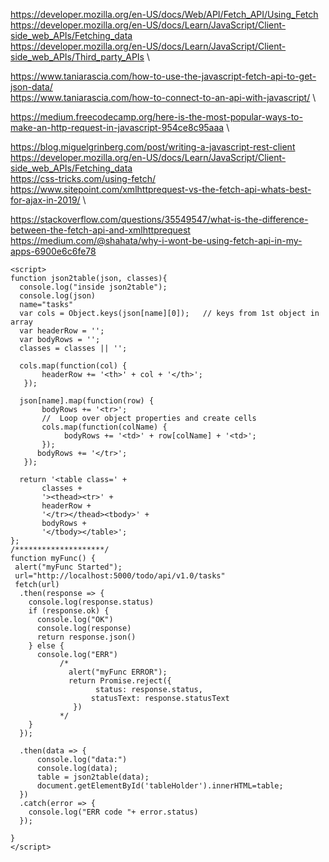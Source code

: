 <https://developer.mozilla.org/en-US/docs/Web/API/Fetch_API/Using_Fetch> \
<https://developer.mozilla.org/en-US/docs/Learn/JavaScript/Client-side_web_APIs/Fetching_data> \
<https://developer.mozilla.org/en-US/docs/Learn/JavaScript/Client-side_web_APIs/Third_party_APIs> \

<https://www.taniarascia.com/how-to-use-the-javascript-fetch-api-to-get-json-data/> \
<https://www.taniarascia.com/how-to-connect-to-an-api-with-javascript/> \

<https://medium.freecodecamp.org/here-is-the-most-popular-ways-to-make-an-http-request-in-javascript-954ce8c95aaa> \

<https://blog.miguelgrinberg.com/post/writing-a-javascript-rest-client> \
<https://developer.mozilla.org/en-US/docs/Learn/JavaScript/Client-side_web_APIs/Fetching_data> \
<https://css-tricks.com/using-fetch/> \
<https://www.sitepoint.com/xmlhttprequest-vs-the-fetch-api-whats-best-for-ajax-in-2019/> \

<https://stackoverflow.com/questions/35549547/what-is-the-difference-between-the-fetch-api-and-xmlhttprequest> \
<https://medium.com/@shahata/why-i-wont-be-using-fetch-api-in-my-apps-6900e6c6fe78> 

```
<script>
function json2table(json, classes){
  console.log("inside json2table");
  console.log(json)
  name="tasks"
  var cols = Object.keys(json[name][0]);   // keys from 1st object in array
  var headerRow = '';
  var bodyRows = '';
  classes = classes || '';

  cols.map(function(col) {
       headerRow += '<th>' + col + '</th>';
   });

  json[name].map(function(row) {
       bodyRows += '<tr>';
       //  Loop over object properties and create cells
       cols.map(function(colName) {
            bodyRows += '<td>' + row[colName] + '<td>';
       });
      bodyRows += '</tr>';
   });

  return '<table class=' +
       classes +
       '><thead><tr>' +
       headerRow +
       '</tr></thead><tbody>' +
       bodyRows +
       '</tbody></table>';
};
/********************/
function myFunc() {
 alert("myFunc Started");
 url="http://localhost:5000/todo/api/v1.0/tasks"
 fetch(url)
  .then(response => {
    console.log(response.status)
    if (response.ok) {
      console.log("OK")
      console.log(response)
      return response.json()
    } else {
      console.log("ERR")
           /* 
             alert("myFunc ERROR");
             return Promise.reject({
                   status: response.status,
                  statusText: response.statusText
              })
           */
    }
  });

  .then(data => {
      console.log("data:")
      console.log(data);
      table = json2table(data);
      document.getElementById('tableHolder').innerHTML=table;
  })
  .catch(error => {
    console.log("ERR code "+ error.status)
  });

}  
</script>  
```

